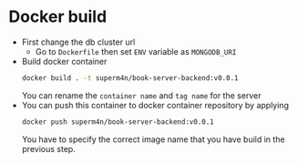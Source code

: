 # Docker build
* First change the db cluster url
  * Go to `Dockerfile` then set `ENV` variable as `MONGODB_URI`
* Build docker container
    ```bash
    docker build . -t superm4n/book-server-backend:v0.0.1
    ```
  You can rename the `container name` and `tag name` for the server
* You can push this container to docker container repository by applying
  ```bash
  docker push superm4n/book-server-backend:v0.0.1    
  ```
  You have to specify the correct image name that you have build in the previous step.